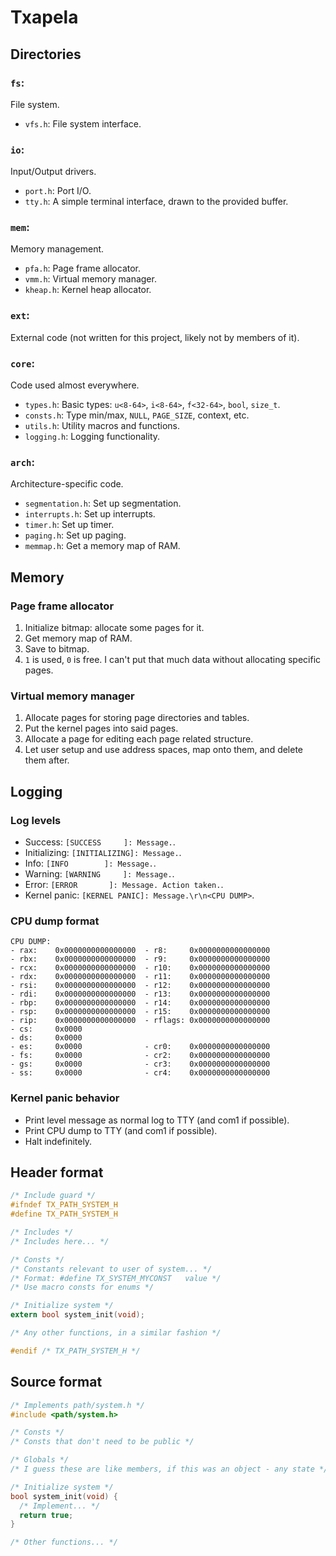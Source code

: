 # Txapela
## Directories
### `fs`:
File system.
- `vfs.h`:          File system interface.
### `io`:
Input/Output drivers.
- `port.h`:         Port I/O.
- `tty.h`:          A simple terminal interface, drawn to the provided buffer.
### `mem`:
Memory management.
- `pfa.h`:          Page frame allocator.
- `vmm.h`:          Virtual memory manager.
- `kheap.h`:        Kernel heap allocator.
### `ext`:
External code (not written for this project, likely not by members of it).
### `core`:
Code used almost everywhere.
- `types.h`:        Basic types: `u<8-64>`, `i<8-64>`, `f<32-64>`, `bool`, `size_t`.
- `consts.h`:       Type min/max, `NULL`, `PAGE_SIZE`, context, etc.
- `utils.h`:        Utility macros and functions.
- `logging.h`:      Logging functionality.
### `arch`:
Architecture-specific code.
- `segmentation.h`: Set up segmentation.
- `interrupts.h`:   Set up interrupts.
- `timer.h`:        Set up timer.
- `paging.h`:       Set up paging.
- `memmap.h`:       Get a memory map of RAM.
## Memory
### Page frame allocator
1. Initialize bitmap: allocate some pages for it.
2. Get memory map of RAM.
3. Save to bitmap.
4. `1` is used, `0` is free.
I can't put that much data without allocating specific pages.
### Virtual memory manager
1. Allocate pages for storing page directories and tables.
2. Put the kernel pages into said pages.
3. Allocate a page for editing each page related structure.
4. Let user setup and use address spaces, map onto them, and delete them after.
## Logging
### Log levels
- Success:          `[SUCCESS     ]: Message.`.
- Initializing:     `[INITIALIZING]: Message.`.
- Info:             `[INFO        ]: Message.`.
- Warning:          `[WARNING     ]: Message.`.
- Error:            `[ERROR       ]: Message. Action taken.`.
- Kernel panic:     `[KERNEL PANIC]: Message.\r\n<CPU DUMP>`.
### CPU dump format
```
CPU DUMP:
- rax:    0x0000000000000000  - r8:     0x0000000000000000
- rbx:    0x0000000000000000  - r9:     0x0000000000000000
- rcx:    0x0000000000000000  - r10:    0x0000000000000000
- rdx:    0x0000000000000000  - r11:    0x0000000000000000
- rsi:    0x0000000000000000  - r12:    0x0000000000000000
- rdi:    0x0000000000000000  - r13:    0x0000000000000000
- rbp:    0x0000000000000000  - r14:    0x0000000000000000
- rsp:    0x0000000000000000  - r15:    0x0000000000000000
- rip:    0x0000000000000000  - rflags: 0x0000000000000000
- cs:     0x0000
- ds:     0x0000
- es:     0x0000              - cr0:    0x0000000000000000
- fs:     0x0000              - cr2:    0x0000000000000000
- gs:     0x0000              - cr3:    0x0000000000000000
- ss:     0x0000              - cr4:    0x0000000000000000
```
### Kernel panic behavior
- Print level message as normal log to TTY (and com1 if possible).
- Print CPU dump to TTY (and com1 if possible).
- Halt indefinitely.
## Header format
```c
/* Include guard */
#ifndef TX_PATH_SYSTEM_H
#define TX_PATH_SYSTEM_H

/* Includes */
/* Includes here... */

/* Consts */
/* Constants relevant to user of system... */
/* Format: #define TX_SYSTEM_MYCONST   value */
/* Use macro consts for enums */

/* Initialize system */
extern bool system_init(void);

/* Any other functions, in a similar fashion */

#endif /* TX_PATH_SYSTEM_H */
```
## Source format
```c
/* Implements path/system.h */
#include <path/system.h>

/* Consts */
/* Consts that don't need to be public */

/* Globals */
/* I guess these are like members, if this was an object - any state */

/* Initialize system */
bool system_init(void) {
  /* Implement... */
  return true;
}

/* Other functions... */
```
